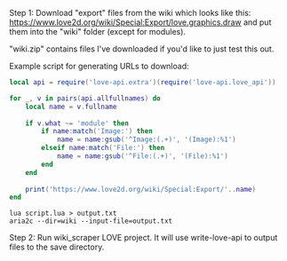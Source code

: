 Step 1: Download "export" files from the wiki which looks like this:
https://www.love2d.org/wiki/Special:Export/love.graphics.draw
and put them into the "wiki" folder (except for modules).

"wiki.zip" contains files I've downloaded if you'd like to just test this out.

Example script for generating URLs to download:

```lua
local api = require('love-api.extra')(require('love-api.love_api'))

for _, v in pairs(api.allfullnames) do
    local name = v.fullname
    
    if v.what ~= 'module' then
        if name:match('Image:') then
            name = name:gsub('^Image:(.+)', '(Image):%1')
        elseif name:match('File:') then
            name = name:gsub('^File:(.+)', '(File):%1')
        end
    end
    
    print('https://www.love2d.org/wiki/Special:Export/'..name)
end
```

```
lua script.lua > output.txt
aria2c --dir=wiki --input-file=output.txt
```

Step 2: Run wiki_scraper LOVE project. It will use write-love-api to output files to the save directory.
